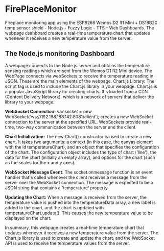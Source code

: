 # FirePlaceMonitor
Fireplace monitoring app using the ESP8266 Wemos D2 R1 Mini + DS18B20 temp sensor shield - Node.js - Fuzzy Logic - TTS - Web Dashboards. The webpage dsahboard creates a real-time temperature chart that updates whenever it receives a new temperature value from the server.
## The Node.js monitoring Dashboard
A webpage connects to the Node.js server and obtains the temperature sensing readings which are sent from the Wemos D1 R2 Mini device. The WebPage connects via webSockets to receive the temperature reading in JSON. These are the main elements of the webpage. 
Chart.js Library: The script tag <script src="https://cdn.jsdelivr.net/npm/chart.js"></script> is used to include the Chart.js library in your webpage. Chart.js is a popular JavaScript library for creating charts. It's loaded from a CDN (Content Delivery Network), which is a network of servers that deliver the library to your webpage.

**WebSocket Connection:** var socket = new WebSocket('ws://192.168.188.142:8081/client'); creates a new WebSocket connection to the server at the specified URL. WebSockets provide real-time, two-way communication between the server and the client.

**Chart Initialization:** The new Chart() constructor is used to create a new chart. It takes two arguments: a context (in this case, the canvas element with the id temperatureChart), and an object that specifies the configuration of the chart. The configuration object includes the type of chart ('line'), the data for the chart (initially an empty array), and options for the chart (such as the scales for the x and y axes).

**WebSocket Message Event:** The socket.onmessage function is an event handler that's called whenever the client receives a message from the server over the WebSocket connection. The message is expected to be a JSON string that contains a 'temperature' property.

**Updating the Chart:** When a message is received from the server, the temperature value is pushed into the temperatureData array, a new label is added to the chart, and the chart is updated with temperatureChart.update(). This causes the new temperature value to be displayed on the chart.

In summary, this webpage creates a real-time temperature chart that updates whenever it receives a new temperature value from the server. The Chart.js library is used to create and update the chart, and the WebSocket API is used to receive the temperature values from the server.
